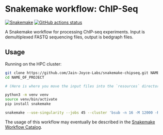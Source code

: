 # Snakemake workflow: ChIP-Seq

[![Snakemake](https://img.shields.io/badge/snakemake-≥6.3.0-brightgreen.svg)](https://snakemake.github.io)
[![GitHub actions status](https://github.com/Jain_Joyce-Labs/snakemake-chipseq/workflows/Tests/badge.svg?branch=main)](https://github.com/Jain_Joyce-Labs/snakemake-chipseq/actions?query=branch%3Amain+workflow%3ATests)


A Snakemake workflow for processing ChIP-seq experiments. Input is demultiplexed FASTQ sequencing files, output is bedgraph files.


## Usage

Running on the HPC cluster:

```sh
git clone https://github.com/Jain-Joyce-Labs/snakemake-chipseq.git NAME_OF_PROJECT
cd NAME_OF_PROJECT

# (Here is where you move the input files into the `resources` directory)

python3 -m venv venv
source venv/bin/activate
pip install snakemake

snakemake --use-singularity --jobs 45 --cluster 'bsub -n 16 -M 12000 -R "span[hosts=1]"'
```

The usage of this workflow may eventually be described in the [Snakemake Workflow Catalog](https://snakemake.github.io/snakemake-workflow-catalog/?usage=Jain_Joyce-Labs%2Fsnakemake-chipseq).
